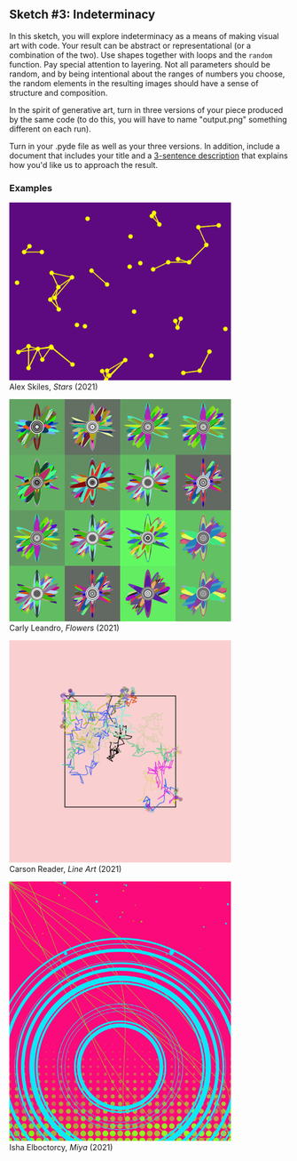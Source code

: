 ## Sketch #3: Indeterminacy

In this sketch, you will explore indeterminacy as a means of making visual art with code. Your result can be abstract or representational (or a combination of the two). Use shapes together with loops and the `random` function. Pay special attention to layering. Not all parameters should be random, and by being intentional about the ranges of numbers you choose, the random elements in the resulting images should have a sense of structure and composition.

In the spirit of generative art, turn in three versions of your piece produced by the same code (to do this, you will have to name "output.png" something different on each run).

Turn in your .pyde file as well as your three versions. In addition, include a document that includes your title and a [3-sentence description](../../resources/description_guidelines.md) that explains how you'd like us to approach the result.

### Examples

<p>
  <img src="examples/alex_skiles_stars.png" width="400" /><br />
  Alex Skiles, <i>Stars</i> (2021)<br />
</p>

<p>
  <img src="examples/carly_leandro_flowers.png" width="400" /><br />
  Carly Leandro, <i>Flowers</i> (2021)<br />
</p>

<p>
  <img src="examples/carson_reader_line_art.png" width="400" /><br />
  Carson Reader, <i>Line Art</i> (2021)<br />
</p>

<p>
  <img src="examples/isha_elboctorcy_miya.png" width="400" /><br />
  Isha Elboctorcy, <i>Miya</i> (2021)<br />
</p>
